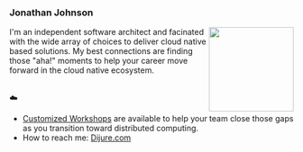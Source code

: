 ### Jonathan Johnson

<img align="right" width="150" src="https://www.dijure.com/images/company/avatar.png">
I'm an independent software architect and facinated with the wide array of choices to deliver cloud native based solutions. My best connections are finding those "aha!" moments to help your career move forward in the cloud native ecosystem.

<br>:cloud:

- [Customized Workshops](https://www.dijure.com/services) are available to help your team close those gaps as you transition toward distributed computing.
- How to reach me: [Dijure.com](https://www.dijure.com/contact)

